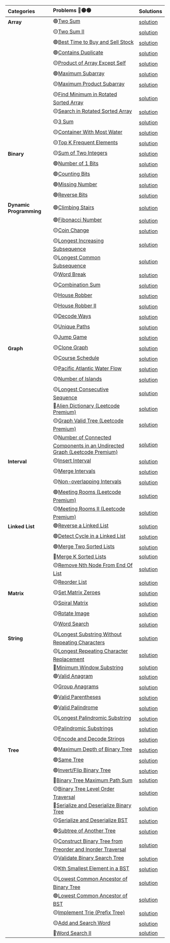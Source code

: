 |Categories | Problems      🔴🟡🟢 | Solutions   |
| :---        | :---        |  :--- |
|**Array**|🟢[Two Sum](https://leetcode.com/problems/two-sum/)|[solution](./two-sum.py)|
||🟡[Two Sum II](https://leetcode.com/problems/two-sum-ii-input-array-is-sorted/)|[solution](./two-sum-ii-input-array-is-sorted.py)|
||🟢[Best Time to Buy and Sell Stock](https://leetcode.com/problems/best-time-to-buy-and-sell-stock/)|[solution](./best-time-to-buy-and-sell-stock.py)|
||🟢[Contains Duplicate](https://leetcode.com/problems/contains-duplicate/)|[solution](./contains-duplicate.py)|
||🟡[Product of Array Except Self](https://leetcode.com/problems/product-of-array-except-self/)|[solution](./product-of-array-except-self.py)|
||🟢[Maximum Subarray](https://leetcode.com/problems/maximum-subarray/)|[solution](./maximum-subarray.py)|
||🟡[Maximum Product Subarray](https://leetcode.com/problems/maximum-product-subarray/)|[solution](./maximum-product-subarray.py)|
||🟡[Find Minimum in Rotated Sorted Array](https://leetcode.com/problems/find-minimum-in-rotated-sorted-array/)|[solution](./find-minimum-in-rotated-sorted-array.py)|
||🟡[Search in Rotated Sorted Array](https://leetcode.com/problems/search-in-rotated-sorted-array/)|[solution](./search-in-rotated-sorted-array)|
||🟡[3 Sum](https://leetcode.com/problems/3sum/)|[solution](./3sum.py)|
||🟡[Container With Most Water](https://leetcode.com/problems/container-with-most-water/)|[solution](./container-with-most-water.py)|
||🟡[Top K Frequent Elements](https://leetcode.com/problems/top-k-frequent-elements/)|[solution](./top-k-frequent-elements.py)|
|**Binary**|🟡[Sum of Two Integers](https://leetcode.com/problems/sum-of-two-integers/)|[solution](./sum-of-two-integers.py)|
||🟢[Number of 1 Bits](https://leetcode.com/problems/number-of-1-bits/)|[solution](./number-of-1-bits.py)|
||🟢[Counting Bits](https://leetcode.com/problems/counting-bits/)|[solution](./counting-bits.py)|
||🟢[Missing Number](https://leetcode.com/problems/missing-number/)|[solution](./missing-number.py)|
||🟢[Reverse Bits](https://leetcode.com/problems/reverse-bits/)|[solution](./reverse-bits.py)|
|**Dynamic Programming**|🟢[Climbing Stairs](https://leetcode.com/problems/climbing-stairs/)| [solution](./climbing-stairs.py)|
||🟢[Fibonacci Number](https://leetcode.com/problems/fibonacci-number/)| [solution](./fibonacci-number.py)| 
||🟡[Coin Change](https://leetcode.com/problems/coin-change/)| [solution](./coin-change.py)| 
||🟡[Longest Increasing Subsequence](https://leetcode.com/problems/longest-increasing-subsequence/)| [solution](./longest-increasing-subsequence.py)| 
||🟡[Longest Common Subsequence](https://leetcode.com/problems/longest-common-subsequence/)| [solution](./longest-common-subsequence.py)| 
||🟡[Word Break](https://leetcode.com/problems/word-break/)| [solution](./word-break.py)| 
||🟡[Combination Sum](https://leetcode.com/problems/combination-sum/)| [solution](./combination-sum.py)| 
||🟡[House Robber](https://leetcode.com/problems/house-robber/)| [solution](./house-robber.py)| 
||🟡[House Robber II](https://leetcode.com/problems/house-robber-ii/)| [solution](./house-robber-ii.py)| 
||🟡[Decode Ways](https://leetcode.com/problems/decode-ways/)| [solution](./decode-ways.py)| 
||🟡[Unique Paths](https://leetcode.com/problems/unique-paths/)| [solution](./unique-paths.py)| 
||🟡[Jump Game](https://leetcode.com/problems/jump-game/)| [solution](./jump-game.py)| 
|**Graph**|🟡[Clone Graph](https://leetcode.com/problems/clone-graph/)|[solution](./clone-graph.py)|
||🟡[Course Schedule](https://leetcode.com/problems/course-schedule/)|[solution](./course-schedule.py)|
||🟡[Pacific Atlantic Water Flow](https://leetcode.com/problems/pacific-atlantic-water-flow/)|[solution](./pacific-atlantic-water-flow.py)|
||🟡[Number of Islands](https://leetcode.com/problems/number-of-islands/)|[solution](./number-of-islands.py)|
||🟡[Longest Consecutive Sequence](https://leetcode.com/problems/longest-consecutive-sequence/)|[solution](./longest-consecutive-sequence.py)|
||🔴[Alien Dictionary (Leetcode Premium)](https://leetcode.com/problems/alien-dictionary/)|[solution](./alien-dictionary.py)|
||🟡[Graph Valid Tree (Leetcode Premium)](https://leetcode.com/problems/graph-valid-tree/)|[solution](./graph-valid-tree.py)|
||🟡[Number of Connected Components in an Undirected Graph (Leetcode Premium)](https://leetcode.com/problems/number-of-connected-components-in-an-undirected-graph/)|[solution](./number-of-connected-components-in-an-undirected-graph.py)|
|**Interval**|🟡[Insert Interval](https://leetcode.com/problems/insert-interval/)|[solution](./insert-interval.py)|
||🟡[Merge Intervals](https://leetcode.com/problems/merge-intervals/)|[solution](./merge-intervals.py)|
||🟡[Non-overlapping Intervals](https://leetcode.com/problems/non-overlapping-intervals/)|[solution](./non-overlapping-intervals.py)|
||🟢[Meeting Rooms (Leetcode Premium)](https://leetcode.com/problems/meeting-rooms/)|[solution](./meeting-rooms.py)|
||🟡[Meeting Rooms II (Leetcode Premium)](https://leetcode.com/problems/meeting-rooms-ii/)|[solution](./meeting-rooms-ii.py)|
|**Linked List**| 🟢[Reverse a Linked List](https://leetcode.com/problems/reverse-linked-list/)| [solution](./reverse-linked-list.py)| 
||🟢[Detect Cycle in a Linked List](https://leetcode.com/problems/linked-list-cycle/)| [solution](./linked-list-cycle.py)| 
||🟢[Merge Two Sorted Lists](https://leetcode.com/problems/merge-two-sorted-lists/)| [solution](./merge-two-sorted-lists.py)||
||🔴[Merge K Sorted Lists](https://leetcode.com/problems/merge-k-sorted-lists/)| [solution](./merge-k-sorted-lists.py)| 
||🟡[Remove Nth Node From End Of List](https://leetcode.com/problems/remove-nth-node-from-end-of-list/)| [solution](./remove-nth-node-from-end-of-list.py)| 
||🟡[Reorder List](https://leetcode.com/problems/reorder-list/)| [solution](./reorder-list.py)| 
|**Matrix**|🟡[Set Matrix Zeroes](https://leetcode.com/problems/set-matrix-zeroes/)|[solution](./set-matrix-zeroes.py)|
||🟡[Spiral Matrix](https://leetcode.com/problems/spiral-matrix/)|[solution](./spiral-matrix.py)|
||🟡[Rotate Image](https://leetcode.com/problems/rotate-image/)|[solution](./rotate-image.py)|
||🟡[Word Search](https://leetcode.com/problems/word-search/)|[solution](./word-search.py)|
|**String**|🟡[Longest Substring Without Repeating Characters](https://leetcode.com/problems/longest-substring-without-repeating-characters/)|[solution](./longest-substring-without-repeating-characters.py)|
||🟡[Longest Repeating Character Replacement](https://leetcode.com/problems/longest-repeating-character-replacement/)|[solution](./longest-repeating-character-replacement.py)|
||🔴[Minimum Window Substring](https://leetcode.com/problems/minimum-window-substring/)|[solution](./minimum-window-substring.py)|
||🟢[Valid Anagram](https://leetcode.com/problems/valid-anagram/)|[solution](./valid-anagram.py)|
||🟡[Group Anagrams](https://leetcode.com/problems/group-anagrams/)|[solution](./group-anagrams.py)|
||🟢[Valid Parentheses](https://leetcode.com/problems/valid-parentheses/)|[solution](./valid-parentheses.py)|
||🟢[Valid Palindrome](https://leetcode.com/problems/valid-palindrome/)|[solution](./valid-palindrome.py)|
||🟡[Longest Palindromic Substring](https://leetcode.com/problems/longest-palindromic-substring/)|[solution](./longest-palindromic-substring.py)|
||🟡[Palindromic Substrings](https://leetcode.com/problems/palindromic-substrings/)|[solution](./palindromic-substrings.py)|
||🟡[Encode and Decode Strings](https://leetcode.com/problems/encode-and-decode-strings/)|[solution](./encode-and-decode-strings.py)|
|**Tree**|🟢[Maximum Depth of Binary Tree](https://leetcode.com/problems/maximum-depth-of-binary-tree/)|[solution](./maximum-depth-of-binary-tree.py)|
||🟢[Same Tree](https://leetcode.com/problems/same-tree/)|[solution](./same-tree.py)|
||🟢[Invert/Flip Binary Tree](https://leetcode.com/problems/invert-binary-tree/)|[solution](./invert-binary-tree.py)|
||🔴[Binary Tree Maximum Path Sum](https://leetcode.com/problems/binary-tree-maximum-path-sum/)|[solution](./binary-tree-maximum-path-sum.py)|
||🟡[Binary Tree Level Order Traversal](https://leetcode.com/problems/binary-tree-level-order-traversal/)|[solution](./binary-tree-level-order-traversal.py)|
||🔴[Serialize and Deserialize Binary Tree](https://leetcode.com/problems/serialize-and-deserialize-binary-tree/)|[solution](./serialize-and-deserialize-binary-tree.py)|
||🟡[Serialize and Deserialize BST](https://leetcode.com/problems/serialize-and-deserialize-bst/)|[solution](./serialize-and-deserialize-bst.py)|
||🟢[Subtree of Another Tree](https://leetcode.com/problems/subtree-of-another-tree)|[solution](./subtree-of-another-tree.py)|
||🟡[Construct Binary Tree from Preorder and Inorder Traversal](https://leetcode.com/problems/construct-binary-tree-from-preorder-and-inorder-traversal/)|[solution](./construct-binary-tree-from-preorder-and-inorder-traversal.py)|
||🟡[Validate Binary Search Tree](https://leetcode.com/problems/validate-binary-search-tree/)|[solution](./validate-binary-search-tree.py)|
||🟡[Kth Smallest Element in a BST](https://leetcode.com/problems/kth-smallest-element-in-a-bst/)|[solution](./kth-smallest-element-in-a-bst.py)|
||🟡[Lowest Common Ancestor of Binary Tree](https://leetcode.com/problems/lowest-common-ancestor-of-a-binary-tree/)|[solution](./lowest-common-ancestor-of-a-binary-tree.py)|
||🟢[Lowest Common Ancestor of BST](https://leetcode.com/problems/lowest-common-ancestor-of-a-binary-search-tree/)|[solution](./lowest-common-ancestor-of-a-binary-search-tree.py)|
||🟡[Implement Trie (Prefix Tree)](https://leetcode.com/problems/implement-trie-prefix-tree/)|[solution](./implement-trie-prefix-tree.py)|
||🟡[Add and Search Word](https://leetcode.com/problems/design-add-and-search-words-data-structure/)|[solution](./design-add-and-search-words-data-structure.py)|
||🔴[Word Search II](https://leetcode.com/problems/word-search-ii/)|[solution](./word-search-ii.py)|